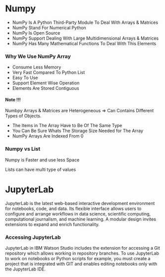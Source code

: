 
#  Numpy
 - NumPy Is A Python Third-Party Module To Deal With Arrays & Matrices
 - NumPy Stand For Numerical Python
 - NumPy Is Open Source
 - NumPy Support Dealing With Large Multidimensional Arrays & Matrices
 - NumPy Has Many Mathematical Functions To Deal With This Elements


### Why We Use NumPy Array
- Consume Less Memory
- Very Fast Compared To Python List
- Easy To Use
- Support Element Wise Operation
- Elements Are Stored Contiguous


#### Note !!!
Numbpy Arrays & Matrices are Heterogeneous => Can Contains Different Types of Objects.
- The Items in The Array Have to Be Of The Same Type
- You Can Be Sure Whats The Storage Size Needed for The Array 
- NumPy Arrays Are Indexed From 0


### Numpy vs List

Numpy is Faster and use less Space 

Lists can have multi type of values



# JupyterLab

JupyterLab is the latest web-based interactive development environment for notebooks, code, and data. Its flexible interface allows users to configure and arrange workflows in data science, scientific computing, computational journalism, and machine learning. 
A modular design invites extensions to expand and enrich functionality.


### Accessing JupyterLab
JupyterLab in IBM Watson Studio includes the extension for accessing a Git repository which allows working in repository branches. To use JupyterLab to work on notebooks or Python scripts for example, you must create a project that is integrated with GIT and enables editing notebooks only with the JupyterLab IDE.
